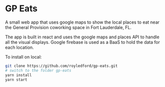 # GP Eats

A small web app that uses google maps to show the local places to eat near the General Provision coworking space in Fort Lauderdale, FL.

The app is built in react and uses the google maps and places API to handle all the visual displays. Google firebase is used as a BaaS to hold the data for each location.

To install on local:

```bash
git clone https://github.com/royledford/gp-eats.git
# switch to the folder gp-eats
yarn install
yarn start
```
